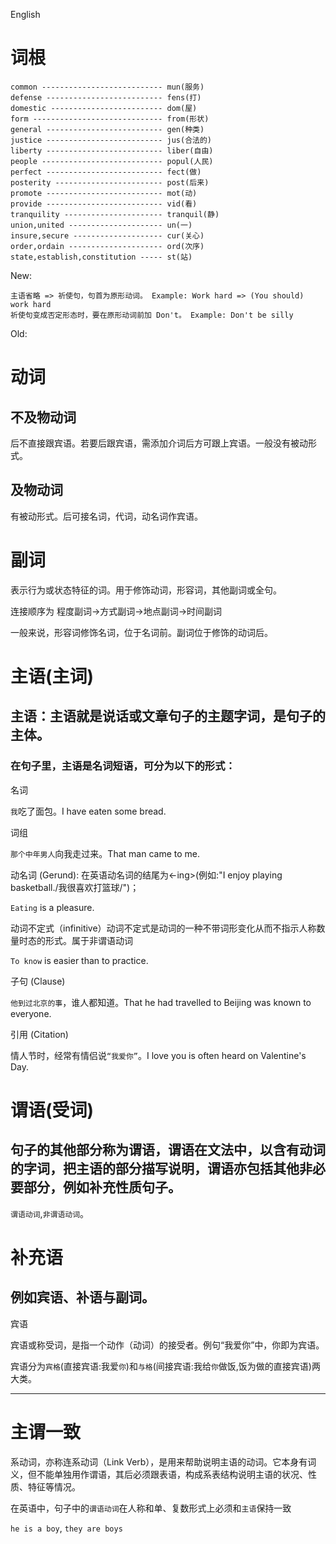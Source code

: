 English

# 词根

```
common --------------------------- mun(服务)
defense -------------------------- fens(打)
domestic ------------------------- dom(屋)
form ----------------------------- from(形状)
general -------------------------- gen(种类)
justice -------------------------- jus(合法的)
liberty -------------------------- liber(自由)
people --------------------------- popul(人民)
perfect -------------------------- fect(做)
posterity ------------------------ post(后来)
promote -------------------------- mot(动)
provide -------------------------- vid(看)
tranquility ---------------------- tranquil(静)
union,united --------------------- un(一)
insure,secure -------------------- cur(关心)
order,ordain --------------------- ord(次序)
state,establish,constitution ----- st(站)
```

New:

```
主语省略 => 祈使句，句首为原形动词。 Example: Work hard => (You should) work hard
祈使句变成否定形态时，要在原形动词前加 Don't。 Example: Don't be silly
```

Old:

# 动词

## 不及物动词

后不直接跟宾语。若要后跟宾语，需添加介词后方可跟上宾语。一般没有被动形式。

## 及物动词

有被动形式。后可接名词，代词，动名词作宾语。

# 副词

表示行为或状态特征的词。用于修饰动词，形容词，其他副词或全句。

连接顺序为 程度副词->方式副词->地点副词->时间副词

一般来说，形容词修饰名词，位于名词前。副词位于修饰的动词后。

# 主语(主词)

## 主语：主语就是说话或文章句子的主题字词，是句子的主体。

### 在句子里，主语是名词短语，可分为以下的形式：

名词

`我`吃了面包。I have eaten some bread.

词组

`那个中年男人`向我走过来。That man came to me.

动名词 (Gerund): 在英语动名词的结尾为<-ing>(例如:"I enjoy playing basketball./我很喜欢打篮球/")；

`Eating` is a pleasure.

动词不定式（infinitive）动词不定式是动词的一种不带词形变化从而不指示人称数量时态的形式。属于非谓语动词 

`To know` is easier than to practice.

子句 (Clause)

`他到过北京的事`，谁人都知道。That he had travelled to Beijing was known to everyone.

引用 (Citation)

情人节时，经常有情侣说`“我爱你”`。I love you is often heard on Valentine's Day.

# 谓语(受词)

## 句子的其他部分称为谓语，谓语在文法中，以含有动词的字词，把主语的部分描写说明，谓语亦包括其他非必要部分，例如补充性质句子。

`谓语动词`,`非谓语动词`。

# 补充语

## 例如宾语、补语与副词。

宾语

宾语或称受词，是指一个动作（动词）的接受者。例句“我爱你”中，你即为宾语。

宾语分为`宾格`(直接宾语:我爱`你`)和`与格`(间接宾语:我给`你`做饭,饭为做的直接宾语)两大类。

---

# 主谓一致

系动词，亦称连系动词（Link Verb），是用来帮助说明主语的动词。它本身有词义，但不能单独用作谓语，其后必须跟表语，构成系表结构说明主语的状况、性质、特征等情况。

在英语中，句子中的`谓语动词`在人称和单、复数形式上必须和`主语`保持一致

`he is a boy`, `they are boys`
